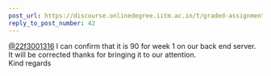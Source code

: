 ```yaml
---
post_url: https://discourse.onlinedegree.iitm.ac.in/t/graded-assignments-dashboard-scores-incorrect-missing/166816/54
reply_to_post_number: 42
---
```

[@22f3001316](/u/22f3001316) I can confirm that it is 90 for week 1 on our back end server.  
It will be corrected thanks for bringing it to our attention.  
Kind regards